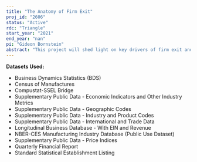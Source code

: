 ```yaml
---
title: "The Anatomy of Firm Exit"
proj_id: "2606"
status: "Active"
rdc: "Triangle"
start_year: "2021"
end_year: "nan"
pi: "Gideon Bornstein"
abstract: "This project will shed light on key drivers of firm exit and the interaction of these drivers with the business cycle. One key aspect of government responses to Covid-19 has been an attempt to help firms remain afloat during and after the associated lockdowns. Based on a belief that the crisis would be short-lived, but that the effects of inefficient firm churn can be long-lasting, solutions have tended to promote business hibernation by extending liquidity to firms facing fixed operating costs but diminished cash inflows. The underlying premise assumes a tight link between financial distress and bankruptcy that does not necessarily depend on firm fundamentals, a premise that contrasts with workhorse models of firm dynamics in which exit patterns greatly depend on firms' idiosyncratic productivity levels. Using granular empirical evidence, this project will investigate the role of financial factors in firms' exit decisions, and whether the relevance of these factors fluctuates with the business cycle. The hypothesis is that firm exit in normal times is driven by the long-run sustainability of business operations (solvency), but that short-term restrictions in access to credit markets (illiquidity), play a sizable role during downturns. Accordingly, the researchers will study the sensitivity of firm exit to financial health, controlling for other firm characteristics, as a function of the business cycle."
---
```


**Datasets Used:**

  - Business Dynamics Statistics (BDS) 
  - Census of Manufactures 
  - Compustat-SSEL Bridge 
  - Supplementary Public Data - Economic Indicators and Other Industry Metrics 
  - Supplementary Public Data - Geographic Codes 
  - Supplementary Public Data - Industry and Product Codes 
  - Supplementary Public Data - International and Trade Data 
  - Longitudinal Business Database - With EIN and Revenue 
  - NBER-CES Manufacturing Industry Database (Public Use Dataset) 
  - Supplementary Public Data - Price Indices 
  - Quarterly Financial Report 
  - Standard Statistical Establishment Listing 

